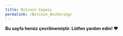 ```yaml
---
title: Bitcoin Çapası
permalink: /Bitcoin_Anchoring/
---
```


**Bu sayfa henüz çevrilmemiştir. Lütfen yardım edin! ❤**
